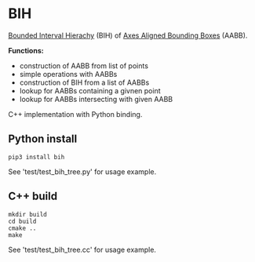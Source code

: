 # BIH
[Bounded Interval Hierachy](https://en.wikipedia.org/wiki/Bounding_interval_hierarchy) (BIH)
of [Axes Aligned Bounding Boxes](https://en.wikipedia.org/wiki/Bounding_volume) (AABB). 

**Functions:**
- construction of AABB from list of points
- simple operations with AABBs
- construction of BIH from a list of AABBs
- lookup for AABBs containing a givnen point
- lookup for AABBs intersecting with given AABB

C++ implementation with Python binding.

## Python install

    pip3 install bih
    
See 'test/test_bih_tree.py' for usage example.
    
## C++ build

    mkdir build
    cd build
    cmake ..
    make

See 'test/test_bih_tree.cc' for usage example.
    

